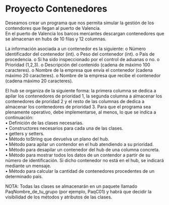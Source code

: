 # Proyecto Contenedores
Deseamos crear un programa que nos permita simular la gestión de los contendores que llegan al puerto de Valencia.  
En el puerto de Valencia los barcos mercantes descargan contenedores que se almacenan en hubs de 10 filas y 12 columnas.

La información asociada a un contenedor es la siguiente:
o Número identificador del contenedor (int).
o Peso del contenedor (int).
o País de procedencia.
o Si ha sido inspeccionado por el control de aduanas o no.
o Prioridad (1,2,3).
o Descripción del contenido (cadena de máximo 100 caracteres).
o Nombre de la empresa que envía el contenedor (cadena máximo 20 caracteres).
o Nombre de la empresa que recibe el contenedor (cadena máximo 20 caracteres).

El hub se organiza de la siguiente forma: la primera columna se dedica a apilar los contenedores de prioridad 1, la segunda columna a almacenar los contenedores de proridad 2 y el resto de las columnas de dedica a almacenar los contenedores de prioridad 3. Para que el programa sea plenamente operativo, debe implementarse, al menos, lo que se indica a continuación:  
• Definición de las clases necesarias.  
• Constructores necesarios para cada una de las clases.  
• getters y setters.  
• Método toString que devuelva un plano del hub.  
• Método para apilar un contendor en el hub atendiendo a su prioridad.  
• Método para desapilar un contenedor del hub de una columna concreta.  
• Método para mostrar todos los datos de un contendor a partir de su número de identificación. Si dicho contenedor no está en el hub, se indicará mediante un mensaje.  
• Método para calcular la cantidad de contenedores procedentes de un determinado país.

NOTA: Todas las clases se almacenarán en un paquete llamado PaqNombre_de_tu_grupo (por ejemplo, PaqC01) y habrá que decidir la visibilidad de los métodos y atributos de las clases.